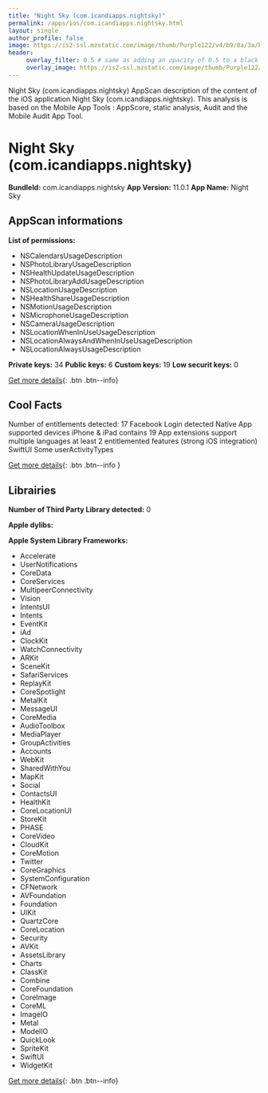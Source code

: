 ```yaml
---
title: "Night Sky (com.icandiapps.nightsky)"
permalink: /apps/ios/com.icandiapps.nightsky.html
layout: single
author_profile: false
image: https://is2-ssl.mzstatic.com/image/thumb/Purple122/v4/b9/8a/3a/b98a3a79-cf34-ef45-4617-5d20914e77a4/AppIcon5-1x_U007emarketing-0-7-0-sRGB-0-85-220-0.png/512x512bb.jpg
header: 
     overlay_filter: 0.5 # same as adding an opacity of 0.5 to a black background
     overlay_image: https://is2-ssl.mzstatic.com/image/thumb/Purple122/v4/b9/8a/3a/b98a3a79-cf34-ef45-4617-5d20914e77a4/AppIcon5-1x_U007emarketing-0-7-0-sRGB-0-85-220-0.png/512x512bb.jpg
---
```

Night Sky (com.icandiapps.nightsky) AppScan description of the content of the iOS application Night Sky (com.icandiapps.nightsky). This analysis is based on the Mobile App Tools : AppScore, static analysis, Audit and the Mobile Audit App Tool.

# Night Sky (com.icandiapps.nightsky)

**BundleId:** com.icandiapps.nightsky
**App Version:** 11.0.1
**App Name:** Night Sky


## AppScan informations 

**List of permissions:** 
- NSCalendarsUsageDescription
- NSPhotoLibraryUsageDescription
- NSHealthUpdateUsageDescription
- NSPhotoLibraryAddUsageDescription
- NSLocationUsageDescription
- NSHealthShareUsageDescription
- NSMotionUsageDescription
- NSMicrophoneUsageDescription
- NSCameraUsageDescription
- NSLocationWhenInUseUsageDescription
- NSLocationAlwaysAndWhenInUseUsageDescription
- NSLocationAlwaysUsageDescription
  
  
**Private keys:** 34
**Public keys:** 6
**Custom keys:** 19
**Low securit keys:** 0
  
[Get more details](/pricing.html){: .btn .btn--info}

## Cool Facts

Number of entitlements detected: 17
Facebook Login detected
Native App
supported devices iPhone & iPad
contains 19 App extensions
support multiple languages
at least 2 entitlemented features (strong iOS integration)
SwiftUI
Some userActivityTypes
  
[Get more details](/pricing.html){: .btn .btn--info }

## Librairies 
**Number of Third Party Library detected:** 0


**Apple dylibs:**


**Apple System Library Frameworks:**
- Accelerate
- UserNotifications
- CoreData
- CoreServices
- MultipeerConnectivity
- Vision
- IntentsUI
- Intents
- EventKit
- iAd
- ClockKit
- WatchConnectivity
- ARKit
- SceneKit
- SafariServices
- ReplayKit
- CoreSpotlight
- MetalKit
- MessageUI
- CoreMedia
- AudioToolbox
- MediaPlayer
- GroupActivities
- Accounts
- WebKit
- SharedWithYou
- MapKit
- Social
- ContactsUI
- HealthKit
- CoreLocationUI
- StoreKit
- PHASE
- CoreVideo
- CloudKit
- CoreMotion
- Twitter
- CoreGraphics
- SystemConfiguration
- CFNetwork
- AVFoundation
- Foundation
- UIKit
- QuartzCore
- CoreLocation
- Security
- AVKit
- AssetsLibrary
- Charts
- ClassKit
- Combine
- CoreFoundation
- CoreImage
- CoreML
- ImageIO
- Metal
- ModelIO
- QuickLook
- SpriteKit
- SwiftUI
- WidgetKit


  
[Get more details](/pricing.html){: .btn .btn--info}

